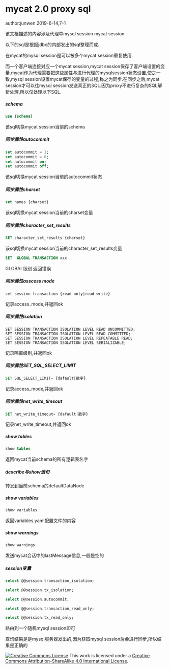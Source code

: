 # mycat 2.0 proxy sql

author:junwen 2019-6-14,7-1



该文档描述的内容涉及代理中mysql session mycat session

以下的sql是根据jdbc的内部发出的sql整理而成.

在mycat的mysql session是可以被多个mycat session重复使用.

而一个客户端连接对应一个mycat session,mycat session保存了客户端设置的变量.mycat作为代理需要把这些属性与进行代理的mysqlsession状态设置,使之一致,mysql session设置mycat保存的变量的过程,称之为同步.在同步之后,mycat session才可以往mysql session发送真正的SQL.因为proxy不进行复杂的SQL解析处理,所以仅处理以下SQL.



##### schema

```sql
use {schema}
```

该sql切换mycat session当前的schema



##### 同步属性autocommit

```sql
set autocommit = 1;
set autocommit = 0;
set autocommit on;
set autocommit off;
```

该sql切换mycat session当前的autocommit状态



##### 同步属性charset

```sql
set names {charset}
```

该sql切换mycat session当前的charset变量



##### 同步属性character_set_results

```sql
SET character_set_results {charset}
```

该sql切换mycat session当前的character_set_results变量



```sql
SET  GLOBAL TRANSACTION xxx
```

GLOBAL级别 返回错误



##### 同步属性asscess mode

```
set session transaction {read only|read write}
```

记录access_mode,并返回ok



##### 同步属性isolation

```
SET SESSION TRANSACTION ISOLATION LEVEL READ UNCOMMITTED;
SET SESSION TRANSACTION ISOLATION LEVEL READ COMMITTED;
SET SESSION TRANSACTION ISOLATION LEVEL REPEATABLE READ;
SET SESSION TRANSACTION ISOLATION LEVEL SERIALIZABLE;
```

记录隔离级别,并返回ok



##### 同步属性SET_SQL_SELECT_LIMIT

```sql
SET SQL_SELECT_LIMIT= {dafault|数字}
```

记录access_mode,并返回ok



##### 同步属性net_write_timeout

```sql
SET net_write_timeout= {dafault|数字}
```

记录net_write_timeout,并返回ok



##### show tables

```sql
show tables
```

返回mycat当前schema的所有逻辑表名字



##### describe与show语句

转发到当前schema的defaultDataNode



##### show variables

```sql
show variables
```

返回variables.yaml配置文件的内容



##### show warnings

```sql
show warnings
```

发送mycat会话中的lastMessage信息,一般是空的



##### session变量

```sql
select @@session.transaction_isolation;

select @@session.tx_isolation;

select @@session.autocommit;

select @@session.transaction_read_only;

select @@session.tx_read_only;
```

路由到一个随机mysql session即可

查询结果是是mysql服务器发出的,因为获取mysql session后会进行同步,所以结果是正确的

[![Creative Commons License](https://i.creativecommons.org/l/by-sa/4.0/88x31.png)](http://creativecommons.org/licenses/by-sa/4.0/)
This work is licensed under a [Creative Commons Attribution-ShareAlike 4.0 International License](http://creativecommons.org/licenses/by-sa/4.0/).